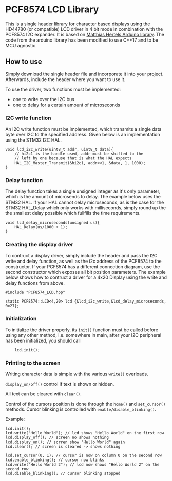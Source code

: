 # PCF8574 LCD Library

This is a single header library for character based displays using the HD44780 (or compatible) LCD driver in 4 bit mode in combination with the PCF8574 I2C expander. It is based on [Matthias Hertels Arduino library](https://github.com/mathertel/LiquidCrystal_PCF8574). The code from the arduino library has been modified to use C++17 and to be MCU agnostic.

## How to use

Simply download the single header file and incorporate it into your project. Afterwards, include the header where you want to use it.


To use the driver, two functions must be implemented:
- one to write over the I2C bus
- one to delay for a certain amount of microseconds

### I2C write function

An I2C write function must be implemented, which transmits a single data byte over I2C to the specified address. Given below is an implementation using the STM32 I2C HAL.

```{.cpp}
void lcd_i2c_write(uint8_t addr, uint8_t data){
    // hi2c1 is the handle used, addr must be shifted to the
    // left by one because that is what the HAL expects
    HAL_I2C_Master_Transmit(&hi2c1, addr<<1, &data, 1, 1000);
}
```

### Delay function

The delay function takes a single unsigned integer as it's only parameter, which is the amount of microsends to delay.
The example below uses the STM32 HAL. If your HAL cannot delay microseconds, as is the case for the STM32 HAL_Delay which only works with milliseconds, simply round up the the smallest delay possible which  fullfills the time requirements.

```{.cpp}
void lcd_delay_microseconds(unsigned us){
    HAL_Delay(us/1000 + 1);
}
```

### Creating the display driver

To contruct a display driver, simply include the header and pass the I2C write and delay function, as well as the i2c address of the PCF8574 to the constructor. If your PCF8574 has a different connection diagram, use the second constructor which exposes all bit position parameters. The example below shows how to contruct a driver for a 4x20 Display using the write and delay functions from above.

```{.cpp}
#include "PCF8574_LCD.hpp"

static PCF8574::LCD<4,20> lcd {&lcd_i2c_write,&lcd_delay_microseconds, 0x27};
```

### Initialization

To initialize the driver properly, its ``init()`` function must be called before using any other method, i.e. somewhere in main, after your I2C peripheral has been initialized, you should call

```{.cpp}
    lcd.init();
```

### Printing to the screen

Writing character data is simple with the various ``write()`` overloads.

``display_on/off()`` control if text is shown or hidden.

All text can be cleared with ``clear()``.

Control of the cursors position is done through the ``home()`` and ``set_cursor()`` methods. Cursor blinking is controlled with ``enable/disable_blinking()``.

Example:

```{.cpp}
lcd.init();
lcd.write("Hello World"); // lcd shows "Hello World" on the first row
lcd.display_off(); // screen no shows nothing
lcd.display_on(); // scrren show "Hello World" again
lcd.clear(); // screen is cleared -> shows nothing

lcd.set_cursor(0, 1); // cursor is now on column 0 on the second row
lcd.enable_blinking(); // cursor now blinks
lcd.write("Hello World 2"); // lcd now shows "Hello World 2" on the second row
lcd.disable_blinking(); // cursor blinking stopped
```